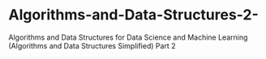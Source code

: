 # Algorithms-and-Data-Structures-2-
Algorithms and Data Structures for Data Science and Machine Learning (Algorithms and Data Structures Simplified) Part 2
